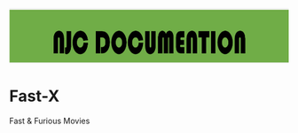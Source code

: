 [<img alt="header logo" width="1360px" height="100px" src="images/njc_header.png"/>](https://github.com/Sireabe/Fast-X-Actions)

# Fast-X
Fast &amp; Furious Movies
